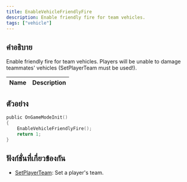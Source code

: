 ```yaml
---
title: EnableVehicleFriendlyFire
description: Enable friendly fire for team vehicles.
tags: ["vehicle"]
---
```


## คำอธิบาย

Enable friendly fire for team vehicles. Players will be unable to damage teammates' vehicles (SetPlayerTeam must be used!).

| Name | Description |
| ---- | ----------- |


## ตัวอย่าง

```c
public OnGameModeInit()
{
    EnableVehicleFriendlyFire();
    return 1;
}
```

## ฟังก์ชั่นที่เกี่ยวข้องกัน

- [SetPlayerTeam](../functions/SetPlayerTeam): Set a player's team.
